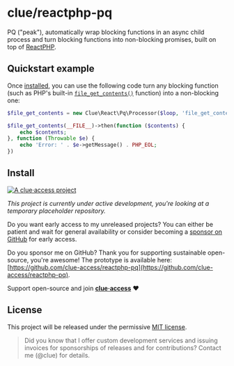 # clue/reactphp-pq

PQ ("peak"), automatically wrap blocking functions in an async child process and turn blocking functions into non-blocking promises,
built on top of [ReactPHP](https://reactphp.org/).

## Quickstart example

Once [installed](#install), you can use the following code turn any blocking function (such as PHP's built-in [`file_get_contents()`](https://www.php.net/manual/en/function.file-get-contents.php) function) into a non-blocking one:

```php
$file_get_contents = new Clue\React\Pq\Processor($loop, 'file_get_contents');

$file_get_contents(__FILE__)->then(function ($contents) {
    echo $contents;
}, function (Throwable $e) {
    echo 'Error: ' . $e->getMessage() . PHP_EOL;
})
```

## Install

[![A clue·access project](https://raw.githubusercontent.com/clue-access/clue-access/main/clue-access.png)](https://github.com/clue-access/clue-access)

*This project is currently under active development,
you're looking at a temporary placeholder repository.*

Do you want early access to my unreleased projects?
You can either be patient and wait for general availability or
consider becoming a [sponsor on GitHub](https://github.com/sponsors/clue) for early access.

Do you sponsor me on GitHub? Thank you for supporting sustainable open-source, you're awesome!
The prototype is available here: [https://github.com/clue-access/reactphp-pq](https://github.com/clue-access/reactphp-pq).

Support open-source and join [**clue·access**](https://github.com/clue-access/clue-access) ❤️

## License

This project will be released under the permissive [MIT license](LICENSE).

> Did you know that I offer custom development services and issuing invoices for
  sponsorships of releases and for contributions? Contact me (@clue) for details.
